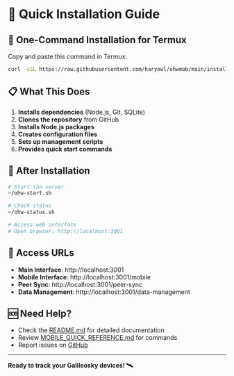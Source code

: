 # 🚀 Quick Installation Guide

## 📱 One-Command Installation for Termux

Copy and paste this command in Termux:

```bash
curl -sSL https://raw.githubusercontent.com/haryowl/ohwmob/main/install-termux.sh | bash
```

## 📋 What This Does

1. **Installs dependencies** (Node.js, Git, SQLite)
2. **Clones the repository** from GitHub
3. **Installs Node.js packages**
4. **Creates configuration files**
5. **Sets up management scripts**
6. **Provides quick start commands**

## 🎯 After Installation

```bash
# Start the server
~/ohw-start.sh

# Check status
~/ohw-status.sh

# Access web interface
# Open browser: http://localhost:3001
```

## 📱 Access URLs

- **Main Interface**: http://localhost:3001
- **Mobile Interface**: http://localhost:3001/mobile
- **Peer Sync**: http://localhost:3001/peer-sync
- **Data Management**: http://localhost:3001/data-management

## 🆘 Need Help?

- Check the [README.md](README.md) for detailed documentation
- Review [MOBILE_QUICK_REFERENCE.md](MOBILE_QUICK_REFERENCE.md) for commands
- Report issues on [GitHub](https://github.com/haryowl/ohwmob/issues)

---

**Ready to track your Galileosky devices! 🛰️**
